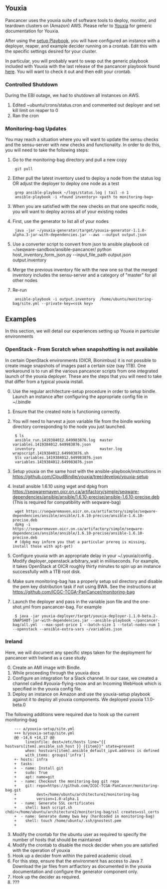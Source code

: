 ## Youxia ##

Pancancer uses the youxia suite of software tools to deploy, monitor, and teardown clusters on (Amazon) AWS.
Please refer to [Youxia](https://github.com/CloudBindle/youxia) for generic documentation for Youxia.

After using the [setup Playbook](https://github.com/CloudBindle/youxia/tree/develop/youxia-setup), you will have configured an instance with a deployer, reaper, and example decider running on a crontab. Edit this with the specific settings desired for your cluster. 

In particular, you will probably want to swap out the generic playbook included with Youxia with the last release of the pancancer playbook found [here](https://github.com/ICGC-TCGA-PanCancer/monitoring-bag). You will want to check it out and then edit your crontab. 

### Controlled Shutdown ###

During the EBI outage, we had to shutdown all instances on AWS.

1. Edited ~ubuntu/crons/status.cron and commented out deployer and set kill limit on reaper to 0
2. Ran the cron

### Monitoring-bag Updates ###

You may reach a situation where you will want to update the sensu checks and the sensu-server with new checks and functionality. In order to do this, you will need to take the following steps:

1. Go to the monitoring-bag directory and pull a new copy

        git pull
2. Either pull the latest inventory used to deploy a node from the status log OR adjust the deployer to deploy one node as a test

        grep ansible-playbook ~/logs/status.log | tail -n 1 
        ansible-playbook -i <found inventory> <path to monitoring-bag> 
3. When you are satisfied with the new checks on that one specific node, you will want to deploy across all of your existing nodes
4. First, use the generator to list all of your nodes

        java -jar ~/youxia-generator/target/youxia-generator-1.1.0-alpha.3-jar-with-dependencies.jar --aws --output output.json
5. Use a converter script to convert from json to ansible playbook 
        cd ~/seqware-sandbox/ansible-pancancer/
        python host_inventory_form_json.py  --input_file_path output.json output.inventory
6. Merge the previous inventory file with the new one so that the merged inventory includes the sensu-server and a category of "master" for all other nodes
7. Re-run

        ansible-playbook -i output.inventory  /home/ubuntu/monitoring-bag/site.yml --private-key=<ssk key>
        
## Examples

In this section, we will detail our experiences setting up Youxia in particular environments

### OpenStack - From Scratch when snapshotting is not available ###

In certain OpenStack environments (OICR, Bionimbus) it is not possible to create image snapshots of images past a certain size (say 1TB). One workaround is to run all the various pancancer scripts from one integrated launch of the youxia deployer. These are the steps that you will need to take that differ from a typical youxia install. 

0. Use the regular architecture-setup procedure in order to setup bindle. Launch an instance after configuring the appropriate config file in ~/.bindle
1. Ensure that the created note is functioning correctly. 
2. You will need to harvest a json variable file from the bindle working directory corresponding to the node you just launched. 

        $ ls
        ansible_run.1419384012.649983876.log  master      variables.1419384012.649983876.json
        inventory                             master.log  wrapscript.1419384012.649983876.sh
        $ls variables.1419384012.649983876.json 
        variables.1419384012.649983876.json

3. Setup youxia on the same host with the ansible-playbook/instructions in https://github.com/CloudBindle/youxia/tree/develop/youxia-setup
4. Install ansible 1.6.10 using wget and dpkg from https://seqwaremaven.oicr.on.ca/artifactory/simple/seqware-dependencies/ansible/ansible/1.6.10-precise/ansible-1.6.10-precise.deb (This is required for compatibility with seqware-bag)

        wget https://seqwaremaven.oicr.on.ca/artifactory/simple/seqware-dependencies/ansible/ansible/1.6.10-precise/ansible-1.6.10-precise.deb
        dpkg -i https://seqwaremaven.oicr.on.ca/artifactory/simple/seqware-dependencies/ansible/ansible/1.6.10-precise/ansible-1.6.10-precise.deb
        # (dpkg may inform you that a particular prereq is missing, install those with apt-get)

5. Configure youxia with an appropriate delay in your ~/.youxia/config . Modify deployer\_openstack.arbitrary_wait in miliiseconds. For example, it takes OpenStack at OICR roughly thirty minutes to spin up an instance successfully with a 1TB root disk. 
6. Make sure monitoring-bag has a properly setup ssl directory and disable the pem key distribution task if not using BWA. See the instructions at https://github.com/ICGC-TCGA-PanCancer/monitoring-bag
7. Launch the deployer and pass in the variable json file and the one-shot.yml from pancancer-bag. For example  

        $ java -jar youxia-deployer/target/youxia-deployer-1.1.0-beta.2-SNAPSHOT-jar-with-dependencies.jar --ansible-playbook ~/pancancer-bag/all.yml  --max-spot-price 1 --batch-size 1 --total-nodes-num 1 --openstack --ansible-extra-vars ~/variables.json

### Ireland ####

Here, we will document any specific steps taken for the deployment for pancancer with Ireland as a case study.

0. Create an AMI image with Bindle.
1. While proceeding through the youxia docs 
  1. Configure an integration for a Slack channel. In our case, we created a channel called #youxia-flying-snow and an Incoming WebHook which is specified in the youxia config file.
  2. Deploy an instance on Amazon and use the youxia-setup playbook against it to deploy all youxia components. We deployed youxia 1.1.0-beta.0

The following additions were required due to hook up the current monitoring-bag 

        --- a/youxia-setup/site.yml
        +++ b/youxia-setup/site.yml
        @@ -14,6 +14,17 @@
             lineinfile: dest=/etc/hosts line="{{ hostvars[item].ansible_ssh_host }} {{item}}" state=present
             when: hostvars[item].ansible_default_ipv4.address is defined
             with_items: groups['infra']
        +- hosts: infra
        +  tasks:
        +  - name: Install git
        +    sudo: True
        +    apt: name=git
        +  - name: Checkout the monitoring-bag git repo
        +    git: repo=https://github.com/ICGC-TCGA-PanCancer/monitoring-bag.git
        +         dest=/home/ubuntu/architecture2/monitoring-bag
        +         version=1.0-alpha.1
        +  - name: Generate SSL certificates
        +    shell: bash script.sh chdir=/home/ubuntu/architecture2/monitoring-bag/ssl creates=ssl_certs
        +  - name: Generate dummy bwa key (hardcoded in monitoring-bag)
        +    shell: touch /home/ubuntu/.ssh/gnostest.pem
        +

  3. Modify the crontab for the ubuntu user as required to specify the number of hosts that should be maintained
  4. Modify the crontab to disable the mock decider when you are satisfied with the operation of youxia
2. Hook up a decider from within the paired academic cloud.  
  1. For this step, ensure that the environment has access to Java 7. Download the jar files from artfiactory as documented in the youxia documentation and configure the generator component only.
3. Hook up the decider as required.
4. ???
